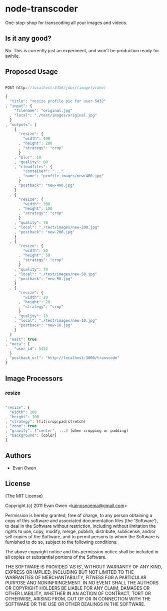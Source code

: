 # node-transcoder

One-stop-shop for transcoding all your images and videos.

## Is it any good?

No. This is currently just an experiment, and won't be production ready for awhile.

## Proposed Usage

```` js

POST http://localhost:3456/jobs/(image|video)

{
  "title": "resize profile pic for user 5432"
, "input": {
    "filename": "original.jpg"
  , "local": "./test/images/original.jpg"
  }
, "outputs": [
    {
      "resize": {
        "width": 400
      , "height": 200
      , "strategy": "crop"
      }
    , "blur": 10
    , "quality": 80
    , "cloudfiles": {
        "container": "..."
      , "name": "profile_images/new/400.jpg"
      }
    , "postback": "new-400.jpg"
    }
  , {
      "resize": {
        "width": 200
      , "height": 100
      , "strategy": "crop"
      }
    , "quality": 70
    , "local": "./test/images/new-200.jpg"
    , "postback": "new-200.jpg"
    }
  , {
      "resize": {
        "width": 50
      , "height": 50
      , "strategy": "crop"
      }
    , "quality": 70
    , "local": "./test/images/new-50.jpg"
    , "postback": "new-50.jpg"
    }
  , {
      "resize": {
        "width": 20
      , "height": 20
      , "strategy": "crop"
      }
    , "quality": 70
    , "local": "./test/images/new-10.jpg"
    , "postback": "new-10.jpg"
    }
  ]
, "wait": true
, "meta": {
    "user_id": 5432
  }
, "postback_url": "http://localhost:3000/transcode"
}

````

## Image Processors

### resize

```` js

"resize": {
  "width": 100
, "height": 100
, "strategy": [fit|crop|pad|stretch]
, "zoom": true
, "gravity": ["center", ...] (when cropping or padding)
, "background": [color]
}

````

## Authors

  * Evan Owen

## License

(The MIT License)

Copyright (c) 2011 Evan Owen &lt;kainosnoema@gmail.com&gt;

Permission is hereby granted, free of charge, to any person obtaining
a copy of this software and associated documentation files (the
'Software'), to deal in the Software without restriction, including
without limitation the rights to use, copy, modify, merge, publish,
distribute, sublicense, and/or sell copies of the Software, and to
permit persons to whom the Software is furnished to do so, subject to
the following conditions:

The above copyright notice and this permission notice shall be
included in all copies or substantial portions of the Software.

THE SOFTWARE IS PROVIDED 'AS IS', WITHOUT WARRANTY OF ANY KIND,
EXPRESS OR IMPLIED, INCLUDING BUT NOT LIMITED TO THE WARRANTIES OF
MERCHANTABILITY, FITNESS FOR A PARTICULAR PURPOSE AND NONINFRINGEMENT.
IN NO EVENT SHALL THE AUTHORS OR COPYRIGHT HOLDERS BE LIABLE FOR ANY
CLAIM, DAMAGES OR OTHER LIABILITY, WHETHER IN AN ACTION OF CONTRACT,
TORT OR OTHERWISE, ARISING FROM, OUT OF OR IN CONNECTION WITH THE
SOFTWARE OR THE USE OR OTHER DEALINGS IN THE SOFTWARE.